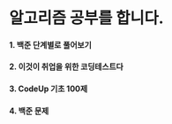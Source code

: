 # 알고리즘 공부를 합니다.
#### 1. 백준 단계별로 풀어보기
#### 2. 이것이 취업을 위한 코딩테스트다
#### 3. CodeUp 기초 100제
#### 4. 백준 문제
